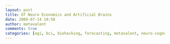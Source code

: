 ```yaml
---
layout: post
title: Of Neuro Economics and Artificial Brains
date: 2009-07-14 19:58
author: metavalent
comments: true
categories: [agi, bci, biohacking, forecasting, metavalent, neuro-cogno, Image, posthuman, society]
---
```

<img style="visibility:hidden;width:0;height:0;" BORDER="0" loading="lazy" width="0" height="0" src="http://counters.gigya.com/wildfire/IMP/CXNID=2000002.0NXC/bT*xJmx*PTEyNDc2MjQ5OTkzOTkmcHQ9MTI*NzYyNjI4MzQxNSZwPTI2Njc1MSZkPXR2b1ZpZGVvUGFnZSZnPTQmbz1mMmM3NzVmMzZjNTA*YzFlYmY3MzEzYzMyNTkyNjdlOCZzPXRoZW5ldXJvcmV2b2x1dGlvbi5jb2*mb2Y9MA==.gif" />


